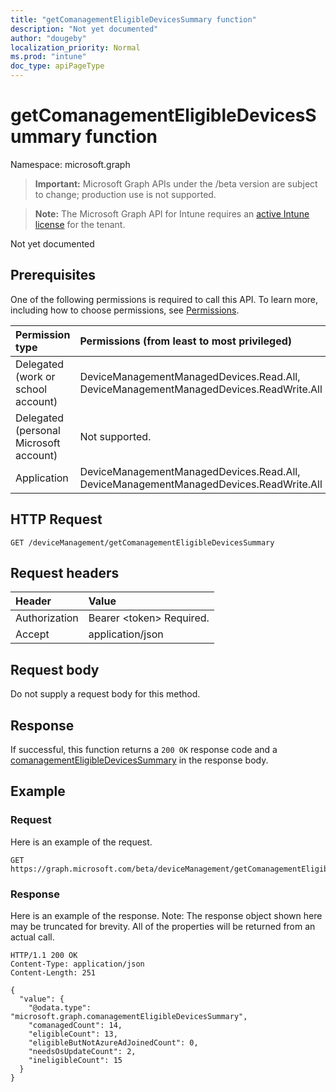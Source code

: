 ```yaml
---
title: "getComanagementEligibleDevicesSummary function"
description: "Not yet documented"
author: "dougeby"
localization_priority: Normal
ms.prod: "intune"
doc_type: apiPageType
---
```


# getComanagementEligibleDevicesSummary function

Namespace: microsoft.graph

> **Important:** Microsoft Graph APIs under the /beta version are subject to change; production use is not supported.

> **Note:** The Microsoft Graph API for Intune requires an [active Intune license](https://go.microsoft.com/fwlink/?linkid=839381) for the tenant.

Not yet documented

## Prerequisites
One of the following permissions is required to call this API. To learn more, including how to choose permissions, see [Permissions](/graph/permissions-reference).

|Permission type|Permissions (from least to most privileged)|
|:---|:---|
|Delegated (work or school account)|DeviceManagementManagedDevices.Read.All, DeviceManagementManagedDevices.ReadWrite.All|
|Delegated (personal Microsoft account)|Not supported.|
|Application|DeviceManagementManagedDevices.Read.All, DeviceManagementManagedDevices.ReadWrite.All|

## HTTP Request
<!-- {
  "blockType": "ignored"
}
-->
``` http
GET /deviceManagement/getComanagementEligibleDevicesSummary
```

## Request headers
|Header|Value|
|:---|:---|
|Authorization|Bearer &lt;token&gt; Required.|
|Accept|application/json|

## Request body
Do not supply a request body for this method.

## Response
If successful, this function returns a `200 OK` response code and a [comanagementEligibleDevicesSummary](../resources/intune-devices-comanagementeligibledevicessummary.md) in the response body.

## Example

### Request
Here is an example of the request.
``` http
GET https://graph.microsoft.com/beta/deviceManagement/getComanagementEligibleDevicesSummary
```

### Response
Here is an example of the response. Note: The response object shown here may be truncated for brevity. All of the properties will be returned from an actual call.
``` http
HTTP/1.1 200 OK
Content-Type: application/json
Content-Length: 251

{
  "value": {
    "@odata.type": "microsoft.graph.comanagementEligibleDevicesSummary",
    "comanagedCount": 14,
    "eligibleCount": 13,
    "eligibleButNotAzureAdJoinedCount": 0,
    "needsOsUpdateCount": 2,
    "ineligibleCount": 15
  }
}
```



